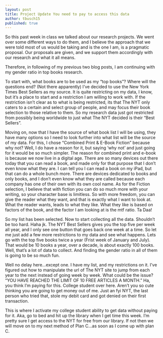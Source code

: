 ```yaml
---
layout: post
title: Project Update You need to pay to access this data
author: tbusch15
published: true
---
```


So this past week in class we talked about our research projects. We went over some different ways to do them, and I believe the approach that we were told most of us would be taking and is the one I am, is a pragmatic proposal. Our proposals are given, and we support them accordingly with our research and what it all means. 

Therefore, in following of my previous two blog posts, I am continuing with my gender ratio in top books research. 

To start with, what books are to be used as my “top books”? Where will the questions end? (Not there apparently) I’ve decided to use the New York Times Best Sellers as my source. It is quite restricting on my data, I know, but it’s a place to start and a restriction I am willing to work with. If the restriction isn’t clear as to what is being restricted, its that The NYT only caters to a certain and select group of people, and may focus their book selection to those relative to them. So my research data just got restricted from possibly being worldwide to just what The NYT decided is their “Best Sellers”. 

Moving on, now that I have the source of what book list I will be using, they have many options so I need to look further into what list will be the source of my data. For this, I chose “Combined Print & E-Book Fiction” because why not? Well, I do have a reason for it, but saying ‘why not’ and just going for it would be so much simpler. The reason for combined print and e-book is because we now live in a digital age. There are so many devices out there today that you can read a book, and made only for that purpose that I don’t even know what they are. I can tell you I can read a book on my iPad, but that can do a whole bunch more. There are devices dedicated to books and only books, and I don’t even know what they are called because each company has one of their own with its own cool name. As for the Fiction selection, I believe that with fiction you can do so much more with your writing, so your character base is limitless. So with more freedom, you can give the reader what they want, and that is exactly what I want to look at. What the reader wants, leads to what they like. What they like is based on factors of the book, and the factor I am looking at is the mtf ratio. Ta Daa! 

So my list has been selected. Now to start collecting all the data. Shouldn’t be too hard. Haha jk. The NYT Best Sellers gives you the top five per week all year, and I only see one button that goes back one week at a time. So let me just add a few more restrictions to my data and see what happens. Lets go with the top five books twice a year (Frist week of January and July). That would be 10 books a year, over a decade, is about exactly 100 books. Well, that’s a lot of data to collect. And finding the gender ratio in all of them is going to be so much fun. 

Well no delay here...except one. I have my list, and my restrictions on it. I’ve figured out how to manipulate the url of The NYT site to jump from each year to the next instead of going week by week. What could be the issue?
“YOU HAVE REACHED THE LIMIT OF 10 FREE ARTICLES A MONTH.”
Ha, you think I’m paying for this. College student over here. Aren’t you so cute thinking you are going to get money out of me. Just an fyi NYT, the last person who tried that, stole my debit card and got denied on their first transaction. 

This is where I activate my college student ability to get data without paying for it. Aka, go to bed and hit up the library when I get time this week. I’m pretty sure I get access to the NYT for free from our library. If not then we will move on to my next method of Plan C...as soon as I come up with plan C. 

